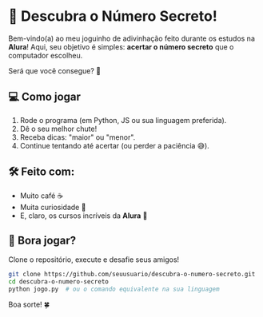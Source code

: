 # 🎯 Descubra o Número Secreto!

Bem-vindo(a) ao meu joguinho de adivinhação feito durante os estudos na **Alura**!
Aqui, seu objetivo é simples: **acertar o número secreto** que o computador escolheu.

Será que você consegue? 👀

## 💻 Como jogar

1. Rode o programa (em Python, JS ou sua linguagem preferida).
2. Dê o seu melhor chute!
3. Receba dicas: "maior" ou "menor".
4. Continue tentando até acertar (ou perder a paciência 😅).

## 🛠️ Feito com:

* Muito café ☕
* Muita curiosidade 🧠
* E, claro, os cursos incríveis da **Alura** 💙

## 🚀 Bora jogar?

Clone o repositório, execute e desafie seus amigos!

```bash
git clone https://github.com/seuusuario/descubra-o-numero-secreto.git
cd descubra-o-numero-secreto
python jogo.py  # ou o comando equivalente na sua linguagem
```

Boa sorte! 🍀
